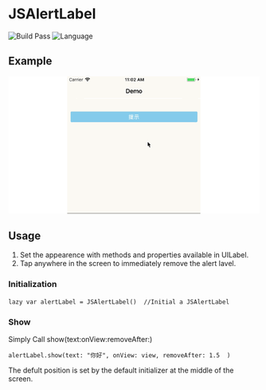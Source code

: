 # JSAlertLabel
![Build Pass](https://img.shields.io/travis/rust-lang/rust.svg)
![Language](https://img.shields.io/badge/swift-4.0-orange.svg)

## Example

![Demo](https://github.com/DevNewbee/JSAlertLabel/blob/master/AlertLabelDemo.gif)

## Usage
1. Set the appearence with methods and properties available in UILabel.   
2. Tap anywhere in the screen to immediately remove the alert lavel.

### Initialization 
    lazy var alertLabel = JSAlertLabel()  //Initial a JSAlertLabel 
    
### Show
Simply Call show(text:onView:removeAfter:)

    alertLabel.show(text: "你好", onView: view, removeAfter: 1.5  ) 

The defult position is set by the default initializer at the middle of the screen.
